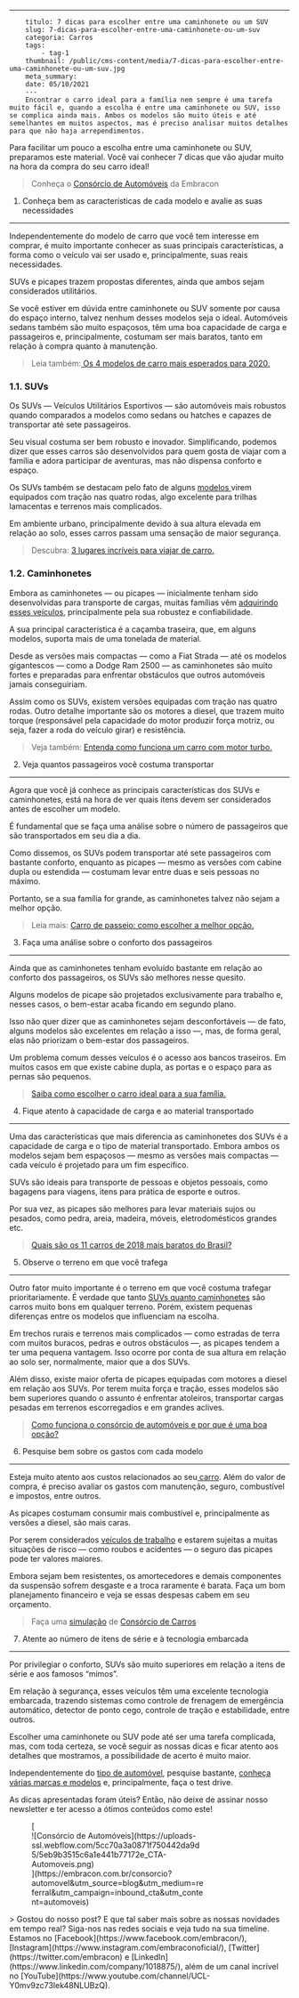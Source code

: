 ---
        titulo: 7 dicas para escolher entre uma caminhonete ou um SUV
        slug: 7-dicas-para-escolher-entre-uma-caminhonete-ou-um-suv
        categoria: Carros
        tags:
            - tag-1
        thumbnail: /public/cms-content/media/7-dicas-para-escolher-entre-uma-caminhonete-ou-um-suv.jpg
        meta_summary: 
        date: 05/10/2021
        ---
        Encontrar o carro ideal para a família nem sempre é uma tarefa muito fácil e, quando a escolha é entre uma caminhonete ou SUV, isso se complica ainda mais. Ambos os modelos são muito úteis e até semelhantes em muitos aspectos, mas é preciso analisar muitos detalhes para que não haja arrependimentos.

Para facilitar um pouco a escolha entre uma caminhonete ou SUV, preparamos este material. Você vai conhecer 7 dicas que vão ajudar muito na hora da compra do seu carro ideal!

> Conheça o [Consórcio de Automóveis](https://www.embracon.com.br/consorcio-de-carros) da Embracon

1. Conheça bem as características de cada modelo e avalie as suas necessidades
------------------------------------------------------------------------------

Independentemente do modelo de carro que você tem interesse em comprar, é muito importante conhecer as suas principais características, a forma como o veículo vai ser usado e, principalmente, suas reais necessidades.

SUVs e picapes trazem propostas diferentes, ainda que ambos sejam considerados utilitários.

Se você estiver em dúvida entre caminhonete ou SUV somente por causa do espaço interno, talvez nenhum desses modelos seja o ideal. Automóveis sedans também são muito espaçosos, têm uma boa capacidade de carga e passageiros e, principalmente, costumam ser mais baratos, tanto em relação à compra quanto à manutenção.

> Leia também:[ Os 4 modelos de carro mais esperados para 2020. ](https://www.embracon.com.br/blog/os-4-modelos-de-carro-mais-esperados-para-2020)

### 1.1. SUVs

Os SUVs — Veículos Utilitários Esportivos — são automóveis mais robustos quando comparados a modelos como sedans ou hatches e capazes de transportar até sete passageiros.

Seu visual costuma ser bem robusto e inovador. Simplificando, podemos dizer que esses carros são desenvolvidos para quem gosta de viajar com a família e adora participar de aventuras, mas não dispensa conforto e espaço.

Os SUVs também se destacam pelo fato de alguns [modelos ](https://www.embracon.com.br/blog/sedan-ou-suv-qual-e-o-melhor-modelo)virem equipados com tração nas quatro rodas, algo excelente para trilhas lamacentas e terrenos mais complicados.

Em ambiente urbano, principalmente devido à sua altura elevada em relação ao solo, esses carros passam uma sensação de maior segurança.

> Descubra: [3 lugares incríveis para viajar de carro.](https://www.embracon.com.br/blog/3-lugares-incriveis-para-viajar-de-carro)

### 1.2. Caminhonetes

Embora as caminhonetes — ou picapes — inicialmente tenham sido desenvolvidas para transporte de cargas, muitas famílias vêm [adquirindo esses veículos](https://www.embracon.com.br/blog/4-motivos-para-voce-comprar-um-carro-novo), principalmente pela sua robustez e confiabilidade.

A sua principal característica é a caçamba traseira, que, em alguns modelos, suporta mais de uma tonelada de material.

Desde as versões mais compactas — como a Fiat Strada — até os modelos gigantescos — como a Dodge Ram 2500 — as caminhonetes são muito fortes e preparadas para enfrentar obstáculos que outros automóveis jamais conseguiriam.

Assim como os SUVs, existem versões equipadas com tração nas quatro rodas. Outro detalhe importante são os motores a diesel, que trazem muito torque (responsável pela capacidade do motor produzir força motriz, ou seja, fazer a roda do veículo girar) e resistência.

> Veja também: [Entenda como funciona um carro com motor turbo. ](https://www.embracon.com.br/blog/entenda-como-funciona-um-carro-com-motor-turbo)

2. Veja quantos passageiros você costuma transportar
----------------------------------------------------

Agora que você já conhece as principais características dos SUVs e caminhonetes, está na hora de ver quais itens devem ser considerados antes de escolher um modelo.

É fundamental que se faça uma análise sobre o número de passageiros que são transportados em seu dia a dia.

Como dissemos, os SUVs podem transportar até sete passageiros com bastante conforto, enquanto as picapes — mesmo as versões com cabine dupla ou estendida — costumam levar entre duas e seis pessoas no máximo.

Portanto, se a sua família for grande, as caminhonetes talvez não sejam a melhor opção.

> Leia mais: [Carro de passeio: como escolher a melhor opção.](https://www.embracon.com.br/blog/carro-de-passeio-como-escolher-a-melhor-opcao)

3. Faça uma análise sobre o conforto dos passageiros
----------------------------------------------------

Ainda que as caminhonetes tenham evoluído bastante em relação ao conforto dos passageiros, os SUVs são melhores nesse quesito.

Alguns modelos de picape são projetados exclusivamente para trabalho e, nesses casos, o bem-estar acaba ficando em segundo plano.

Isso não quer dizer que as caminhonetes sejam desconfortáveis — de fato, alguns modelos são excelentes em relação a isso —, mas, de forma geral, elas não priorizam o bem-estar dos passageiros.

Um problema comum desses veículos é o acesso aos bancos traseiros. Em muitos casos em que existe cabine dupla, as portas e o espaço para as pernas são pequenos.

> [Saiba como escolher o carro ideal para a sua família.](https://www.embracon.com.br/blog/carro-ideal-para-familia)

4. Fique atento à capacidade de carga e ao material transportado
----------------------------------------------------------------

Uma das características que mais diferencia as caminhonetes dos SUVs é a capacidade de carga e o tipo de material transportado. Embora ambos os modelos sejam bem espaçosos — mesmo as versões mais compactas — cada veículo é projetado para um fim específico.

SUVs são ideais para transporte de pessoas e objetos pessoais, como bagagens para viagens, itens para prática de esporte e outros.

Por sua vez, as picapes são melhores para levar materiais sujos ou pesados, como pedra, areia, madeira, móveis, eletrodomésticos grandes etc.

> [Quais são os 11 carros de 2018 mais baratos do Brasil?](https://www.embracon.com.br/blog/quais-sao-os-11-carros-2018-mais-baratos-do-brasil)

5. Observe o terreno em que você trafega
----------------------------------------

Outro fator muito importante é o terreno em que você costuma trafegar prioritariamente. É verdade que tanto [SUVs quanto caminhonetes](https://www.embracon.com.br/consorcio-de-carros) são carros muito bons em qualquer terreno. Porém, existem pequenas diferenças entre os modelos que influenciam na escolha.

Em trechos rurais e terrenos mais complicados — como estradas de terra com muitos buracos, pedras e outros obstáculos —, as picapes tendem a ter uma pequena vantagem. Isso ocorre por conta de sua altura em relação ao solo ser, normalmente, maior que a dos SUVs.

Além disso, existe maior oferta de picapes equipadas com motores a diesel em relação aos SUVs. Por terem muita força e tração, esses modelos são bem superiores quando o assunto é enfrentar atoleiros, transportar cargas pesadas em terrenos escorregadios e em grandes aclives.

> [Como funciona o consórcio de automóveis e por que é uma boa opção?](https://www.embracon.com.br/blog/como-funciona-consorcio-de-automoveis-por-que-boa-opcao)

6. Pesquise bem sobre os gastos com cada modelo
-----------------------------------------------

Esteja muito atento aos custos relacionados ao seu[ carro](https://www.embracon.com.br/blog/pensando-em-comprar-um-carro-saiba-o-que-levar-em-consideracao). Além do valor de compra, é preciso avaliar os gastos com manutenção, seguro, combustível e impostos, entre outros.

As picapes costumam consumir mais combustível e, principalmente as versões a diesel, são mais caras.

Por serem considerados [veículos de trabalho](https://www.embracon.com.br/blog/carro-zero-ou-seminovo) e estarem sujeitas a muitas situações de risco — como roubos e acidentes — o seguro das picapes pode ter valores maiores.

Embora sejam bem resistentes, os amortecedores e demais componentes da suspensão sofrem desgaste e a troca raramente é barata. Faça um bom planejamento financeiro e veja se essas despesas cabem em seu orçamento.

> Faça uma [simulação](https://www.embracon.com.br/consorcio) de [Consórcio de Carros](https://www.embracon.com.br/consorcio-de-carros)

7. Atente ao número de itens de série e à tecnologia embarcada
--------------------------------------------------------------

Por privilegiar o conforto, SUVs são muito superiores em relação a itens de série e aos famosos “mimos”.

Em relação à segurança, esses veículos têm uma excelente tecnologia embarcada, trazendo sistemas como controle de frenagem de emergência automático, detector de ponto cego, controle de tração e estabilidade, entre outros.

Escolher uma caminhonete ou SUV pode até ser uma tarefa complicada, mas, com toda certeza, se você seguir as nossas dicas e ficar atento aos detalhes que mostramos, a possibilidade de acerto é muito maior.

Independentemente do [tipo de automóvel](https://www.embracon.com.br/blog/como-funciona-consorcio-de-automoveis-por-que-boa-opcao), pesquise bastante, [conheça várias marcas e modelos](https://www.embracon.com.br/blog/os-4-modelos-de-carro-mais-esperados-para-2020) e, principalmente, faça o test drive.

As dicas apresentadas foram úteis? Então, não deixe de assinar nosso newsletter e ter acesso a ótimos conteúdos como este!

<figure class="w-richtext-figure-type-image w-richtext-align-center" style="max-width:310px">[<div>![Consórcio de Automóveis](https://uploads-ssl.webflow.com/5cc70a3a0871f750442da9d5/5eb9b3515c6a1e441b77172e_CTA-Automoveis.png)</div>](https://embracon.com.br/consorcio?automovel&utm_source=blog&utm_medium=referral&utm_campaign=inbound_cta&utm_content=automoveis)</figure>> Gostou do nosso post? E que tal saber mais sobre as nossas novidades em tempo real? Siga-nos nas redes sociais e veja tudo na sua timeline. Estamos no [Facebook](https://www.facebook.com/embracon/), [Instagram](https://www.instagram.com/embraconoficial/), [Twitter](https://twitter.com/embracon) e [LinkedIn](https://www.linkedin.com/company/1018875/), além de um canal incrível no [YouTube](https://www.youtube.com/channel/UCL-Y0mv9zc73Iek48NLUBzQ).
        